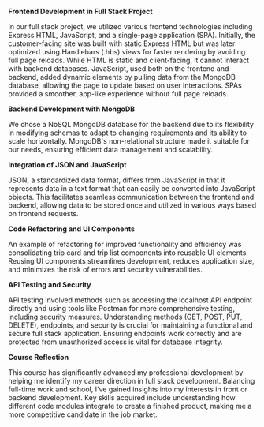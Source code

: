 **Frontend Development in Full Stack Project**

In our full stack project, we utilized various frontend technologies including Express HTML, JavaScript, and a single-page application (SPA). Initially, the customer-facing site was built with static Express HTML but was later optimized using Handlebars (.hbs) views for faster rendering by avoiding full page reloads. While HTML is static and client-facing, it cannot interact with backend databases. JavaScript, used both on the frontend and backend, added dynamic elements by pulling data from the MongoDB database, allowing the page to update based on user interactions. SPAs provided a smoother, app-like experience without full page reloads.

**Backend Development with MongoDB**

We chose a NoSQL MongoDB database for the backend due to its flexibility in modifying schemas to adapt to changing requirements and its ability to scale horizontally. MongoDB's non-relational structure made it suitable for our needs, ensuring efficient data management and scalability.

**Integration of JSON and JavaScript**

JSON, a standardized data format, differs from JavaScript in that it represents data in a text format that can easily be converted into JavaScript objects. This facilitates seamless communication between the frontend and backend, allowing data to be stored once and utilized in various ways based on frontend requests. 

**Code Refactoring and UI Components**

An example of refactoring for improved functionality and efficiency was consolidating trip card and trip list components into reusable UI elements. Reusing UI components streamlines development, reduces application size, and minimizes the risk of errors and security vulnerabilities.

**API Testing and Security**

API testing involved methods such as accessing the localhost API endpoint directly and using tools like Postman for more comprehensive testing, including security measures. Understanding methods (GET, POST, PUT, DELETE), endpoints, and security is crucial for maintaining a functional and secure full stack application. Ensuring endpoints work correctly and are protected from unauthorized access is vital for database integrity.

**Course Reflection**

This course has significantly advanced my professional development by helping me identify my career direction in full stack development. Balancing full-time work and school, I've gained insights into my interests in front or backend development. Key skills acquired include understanding how different code modules integrate to create a finished product, making me a more competitive candidate in the job market.
